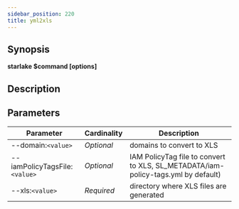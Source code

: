 ```yaml
---
sidebar_position: 220
title: yml2xls
---
```



## Synopsis

**starlake $command [options]**

## Description


## Parameters

Parameter|Cardinality|Description
---|---|---
--domain:`<value>`|*Optional*|domains to convert to XLS
--iamPolicyTagsFile:`<value>`|*Optional*|IAM PolicyTag file to convert to XLS, SL_METADATA/iam-policy-tags.yml by default)
--xls:`<value>`|*Required*|directory where XLS files are generated

